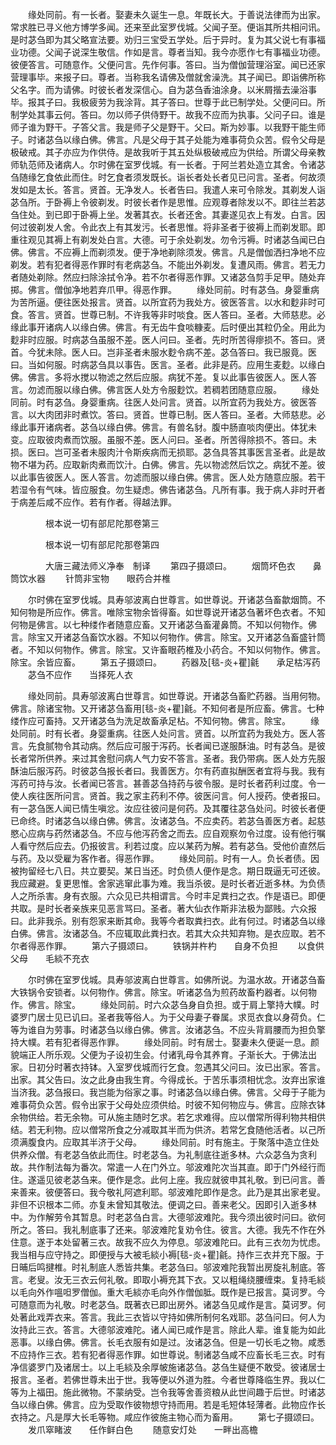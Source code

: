 <!-- { "loadSidebar": true } -->
　　缘处同前。有一长者。娶妻未久诞生一息。年既长大。于善说法律而为出家。常求胜已寻义他方博学多闻。还来至此室罗伐城。父闻子至。便诣其所共相问讯。是时苾刍即为其父略宣法要。劝归三宝受五学处。后于异时。复为其父说七有事福业功德。父闻子说深生敬信。作如是言。尊者当知。我今亦愿作七有事福业功德。彼便答言。可随意作。父便问言。先作何事。答曰。当为僧伽营理浴室。闻已还家营理事毕。来报子曰。尊者。当称我名请佛及僧就舍澡洗。其子闻已。即诣佛所称父名字。而为请佛。时彼长者发深信心。自为苾刍香油涂身。以米屑揩去澡浴事毕。报其子曰。我极疲劳为我涂背。其子答曰。世尊于此已制学处。父便问曰。所制学处其事云何。答曰。勿以师子供侍野干。故我不应而为执事。父问子曰。谁是师子谁为野干。子答父言。我是师子父是野干。父曰。斯为妙事。以我野干能生师子。时诸苾刍以缘白佛。佛言。凡是父母于其子处能为难事荷负众苦。假令父母是极破戒。其子亦应为作供侍。是故我听于其五处纵极破戒应为供给。所谓父母亲教师轨范师及诸病人。尔时佛在室罗伐城。有一长者。于阿兰若处造立其舍。令诸苾刍随缘乞食依此而住。时乞食者须发既长。诣长者处长者见已问言。圣者。何故须发如是太长。答言。贤首。无净发人。长者告曰。我遣人来可令除发。其剃发人诣苾刍所。于卧褥上令彼剃发。时彼长者作是思惟。应观尊者除发以不。即往兰若苾刍住处。到已即于卧褥上坐。发著其衣。长者还舍。其妻遂见衣上有发。白言。因何过彼剃发人舍。令此衣上有其发污。长者思惟。将非圣者于彼褥上而剃发耶。即重往观见其褥上有剃发处白言。大德。可于余处剃发。勿令污褥。时诸苾刍闻已白佛。佛言。不应褥上而剃须发。便于净地剃除须发。佛言。凡是僧伽洒扫净地不应剃发。若有犯者得恶作罪时有老病苾刍。不能出外剃发。复遭风雨。佛言。若无力者随处剃除。然应扫除涂拭令净。若不尔者得恶作罪。又诸苾刍剪手足甲。随处弃掷。佛言。僧伽净地若弃爪甲。得恶作罪。
　　缘处同前。时有苾刍。身婴重病为苦所逼。便往医处报言。贤首。以所宜药为我处方。彼医答言。以水和麨非时可食。答言。贤首。世尊已制。不许我等非时啖食。医人答曰。圣者。大师慈悲。必缘此事开诸病人以缘白佛。佛言。有无齿牛食啖糠麦。后时便出其粒仍全。用此为麨非时应服。时病苾刍虽服不差。医人问曰。圣者。先时所苦得瘳损不。答曰。贤首。今犹未除。医人曰。岂非圣者未服水麨令病不差。苾刍答曰。我已服竟。医曰。当如何服。时病苾刍具以事告。医言。圣者。此非是药。应用生麦麨。以缘白佛。佛言。多将水搅以物滤之然后应服。病犹不差。复以此事告彼医人。医人答言。勿滤而服以缘白佛。佛言医人处方令服麨饮。若稠若团随意应服。
　　缘处同前。时有苾刍。身婴重病。往医人处问言。贤首。以所宜药为我处方。彼医答言。以大肉团非时煮饮。答曰。贤首。世尊已制。医人答曰。圣者。大师慈悲。必缘此事开诸病者。苾刍以缘白佛。佛言。有兽名豺。腹中肠直啖肉便出。体犹未变。应取彼肉煮而饮服。虽服不差。医人问曰。圣者。所苦得除损不。答曰。未损。医曰。岂可圣者未服肉汁令斯疾病而无损耶。苾刍具答其事医言圣者。此是故物不堪为药。应取新肉煮而饮汁。白佛。佛言。先以物滤然后饮之。病犹不差。彼以此事告彼医人。医人答言。勿滤而服以缘白佛。佛言。医人处方随意应服。若干若湿令有气味。皆应服食。勿生疑虑。佛告诸苾刍。凡所有事。我于病人非时开者于病差后咸不应作。若有作者。得越法罪。

　　　　根本说一切有部尼陀那卷第三



　　　　根本说一切有部尼陀那卷第四

　　　　大唐三藏法师义净奉　制译
　　第四子摄颂曰。
　　烟筒坏色衣　　鼻筒饮水器
　　针筒非宝物　　眼药合并椎

　　尔时佛在室罗伐城。具寿邬波离白世尊言。如世尊说。开诸苾刍畜歙烟筒。不知何物是所应作。佛言。唯除宝物余皆得畜。如世尊说开诸苾刍著坏色衣者。不知何物是佛言。以七种缕作者随意应畜。又开诸苾刍畜灌鼻筒。不知以何物作。佛言。除宝又开诸苾刍畜饮水器。不知以何物作。佛言。除宝。又开诸苾刍畜盛针筒者。不知以何物作。佛言。除宝。又许畜眼药椎及小药合。不知以何物作。佛言。除宝。余皆应畜。
　　第五子摄颂曰。
　　药器及[毯-炎+瞿]毹　　承足枯泻药
　　苾刍不应作　　当择死人衣

　　缘处同前。具寿邬波离白世尊言。如世尊说。开诸苾刍畜贮药器。当用何物。佛言。除诸宝物。又开诸苾刍畜用[毯-炎+瞿]毹。不知何者是所应畜。佛言。七种缕作应可畜持。又开诸苾刍为洗足故畜承足枮。不知何物。佛言。除宝。
　　缘处同前。时有长者。身婴重病。往医人处问言。贤首。以所宜药为我处方。医人答言。先食腻物令其动病。然后应可服于泻药。长者闻已遂服酥油。时有苾刍。是彼长者常所供养。来过其舍慰问病人气力安不答言。圣者。我仍带病。医人处方先服酥油后服泻药。时彼苾刍报长者曰。我善医方。尔有药直拟酬医者宜将与我。我有泻药可持与汝。长者闻已答言。甚善苾刍持药与彼令服。是时长者药利过度。令一使人疾往医所问言。贤首。我之家主药利不停。彼医问言。何人授药。使者报曰。有一苾刍医人闻已情生嗔忿。汝应往彼问是何药。及其覆往苾刍处问。时彼长者便已命终。时诸苾刍以缘白佛。佛言。汝诸苾刍。不应卖药。若苾刍善医方者。起慈愍心应病与药然诸苾刍。不应与他泻药舍之而去。应自观察勿令过度。设有他行嘱人看守然后应去。仍报彼言。利若过度。应以某药为解。若有苾刍。受他价直然后与药。及以受雇为客作者。得恶作罪。
　　缘处同前。时有一人。负长者债。因被拘留经七八日。共立要契。某日当还。时负债人便作是念。期日既逼无可还彼。我应藏避。复更思惟。舍家逃窜此事为难。我当杀彼。是时长者近逝多林。为负债人之所杀害。身有衣服。六众见已共相谓言。今时丰足粪扫之衣。作是语已。即便共取。是时长者亲族来见恶言骂曰。圣者。著大仙衣作斯非法极为鄙贱。六众报曰。此非我杀。别有怨家来断其命。我等今者取粪扫衣。此有何过。时诸苾刍以缘白佛。佛言。汝诸苾刍。不应辄取此粪扫衣。若其大众共知弃物。是衣应取。若不尔者得恶作罪。
　　第六子摄颂曰。
　　铁锅并杵杓　　自身不负担
　　以食供父母　　毛緂不充衣

　　尔时佛在室罗伐城。具寿邬波离白世尊言。如佛所说。为温水故。开诸苾刍畜大铁锅令安锁者。以何物作。佛言。除宝。听诸苾刍为煎药故畜杓器者。以何物作。佛言。除宝。
　　缘处同前。时六众苾刍身自负担。或于肩上擎持大幞。时婆罗门居士见已讥曰。圣者我等俗人。为于父母妻子眷属。求觅衣食以身荷负。仁等为谁自为劳事。时诸苾刍以缘白佛。佛言。汝诸苾刍。不应头背肩腰而为担负擎持大幞。若有犯者得恶作罪。
　　缘处同前。时有居士。娶妻未久便诞一息。颜貌端正人所乐观。父便为子设初生会。付诸乳母令其养育。子渐长大。于佛法出家。日初分时著衣持钵。入室罗伐城而行乞食。忽遇其父问曰。汝已出家。答言。出家。其父告曰。汝之此身由我生育。今得成长。于苦乐事须相忧念。汝弃出家谁当济我。苾刍报曰。我岂能为俗家之事。时诸苾刍以缘白佛。佛言。父母于子能为难事荷负众苦。假令出家于父母处应须供给。时彼不知何物应与。佛言。应除衣钵余物供给。若无余物。可从施主随时乞求。若乞求难得。应以僧常所得利物共相供结。若无利物。应以僧常所食之分减取其半而为供济。若常乞食随他活者。以己所须满腹食内。应取其半济于父母。
　　缘处同前。时有施主。于聚落中造立住处供养众僧。有老苾刍依此而住。时老苾刍。为礼制底往逝多林。六众苾刍为贪利故。共作制法每为番次。常遣一人在门外立。邬波难陀次当其直。即于门外经行而住。遂遥见彼老苾刍来。便作是念。此何上座。我应就彼申其礼敬。到已问言。善来善来。彼便答曰。我今敬礼阿遮利耶。邬波难陀即作是念。此乃是其出家老叟。非但不识根本二师。亦复未曾知其敬法。便调之曰。善来老父。因即引入逝多林中。为作解劳令其暂息。时老苾刍白言。大德邬波难陀。我今须出彼时问曰。欲何所之。答曰。我礼制底事了还来。邬波难陀复劝令住。彼言。大德。我先不作在外住意。遂于本处留著三衣。故我不应久为停息。邬波难陀曰。此有三衣勿为忧虑。我当相与应守持之。即便授与大被毛緂小褥[毯-炎+瞿]毹。持作三衣并充下服。于日晡后鸣揵椎。时礼制底人悉皆共集。老苾刍曰。邬波难陀我暂出房旋礼制底。答言。老叟。汝无三衣云何礼敬。即取小褥充其下衣。又以粗绳绕腰缠束。复持毛緂以毛向外作嗢呾罗僧伽。重大毛緂亦毛向外作僧伽胝。既作是已报言。莫诃罗。今可随意而为礼敬。时老苾刍。既著衣已即出房外。诸苾刍见咸作是言。莫诃罗。何处著此戏弄衣来。答言。我此三衣皆以守持如佛所制何名戏耶。苾刍问曰。何人为汝持此三衣。答言。大德邬波难陀。诸人闻已咸作是言。除此人辈。谁复能为如此恶事。以缘白佛。佛言。长毛衣服有如是过。汝诸苾刍。但是一切长毛之物。咸悉不应持作三衣。若有犯者得恶作罪。如世尊说。制诸苾刍咸不应畜长毛三衣。时有净信婆罗门及诸居士。以上毛緂及余厚帔施诸苾刍。苾刍生疑便不敢受。彼诸居士报言。圣者。若佛世尊未出于世。我等便以外道为胜。今者世尊降临生界。我以仁等为上福田。施此微物。不蒙纳受。岂令我等舍善资粮从此世间趣于后世。时诸苾刍以缘白佛。佛言。应为受取作彼物想守持而用。若是毛短体轻薄者。此物应作长衣持之。凡是厚大长毛等物。咸应作彼施主物心而为畜用。
　　第七子摄颂曰。
　　发爪窣睹波　　任作鲜白色
　　随意安灯处　　一畔出高檐

